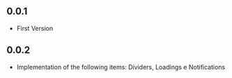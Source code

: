 ## 0.0.1

* First Version

## 0.0.2

* Implementation of the following items: Dividers, Loadings e Notifications